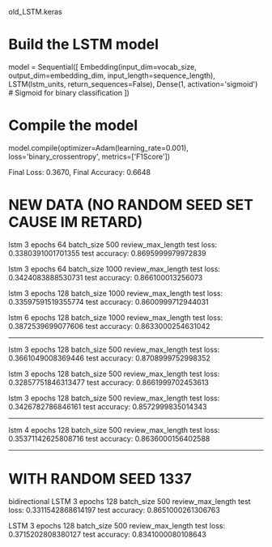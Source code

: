 old_LSTM.keras

# Build the LSTM model
model = Sequential([
  Embedding(input_dim=vocab_size, output_dim=embedding_dim, input_length=sequence_length),
  LSTM(lstm_units, return_sequences=False),
  Dense(1, activation='sigmoid')  # Sigmoid for binary classification
])

# Compile the model
model.compile(optimizer=Adam(learning_rate=0.001), loss='binary_crossentropy', metrics=['F1Score'])

Final Loss: 0.3670, Final Accuracy: 0.6648


# NEW DATA (NO RANDOM SEED SET CAUSE IM RETARD)

lstm 3 epochs 64 batch_size 500 review_max_length
test loss:     0.3380391001701355
test accuracy: 0.8695999979972839

lstm 3 epochs 64 batch_size 1000 review_max_length
test loss:     0.3424083888530731
test accuracy: 0.866100013256073

lstm 3 epochs 128 batch_size 1000 review_max_length
test loss:     0.33597591519355774
test accuracy: 0.8600999712944031

lstm 6 epochs 128 batch_size 1000 review_max_length
test loss:     0.3872539699077606
test accuracy: 0.8633000254631042

-----------------------------------------------

lstm 3 epochs 128 batch_size 500 review_max_length
test loss:     0.3661049008369446
test accuracy: 0.8708999752998352

lstm 3 epochs 128 batch_size 500 review_max_length
test loss:     0.32857751846313477
test accuracy: 0.8661999702453613

lstm 3 epochs 128 batch_size 500 review_max_length
test loss:     0.3426782786846161
test accuracy: 0.8572999835014343

-----------------------------------------------

lstm 4 epochs 128 batch_size 500 review_max_length
test loss:     0.35371142625808716
test accuracy: 0.8636000156402588

-----------------------------------------------

# WITH RANDOM SEED 1337

bidirectional LSTM 3 epochs 128 batch_size 500 review_max_length
test loss:     0.3311542868614197
test accuracy: 0.8651000261306763

LSTM 3 epochs 128 batch_size 500 review_max_length
test loss:     0.3715202808380127
test accuracy: 0.8341000080108643
